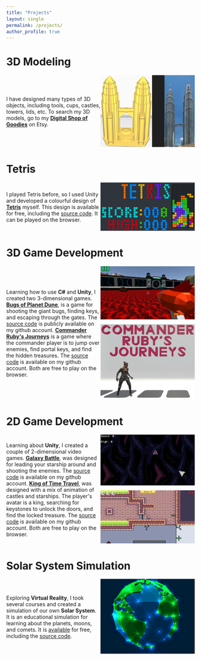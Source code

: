```yaml
---
title: "Projects"
layout: single
permalink: /projects/
author_profile: true
---
```

3D Modeling
============
<div style="display: flex; align-items: center;">
  <div style="flex: 1;">
    <p>I have designed many types of 3D objects, including tools, cups, castles, towers, lids, etc. To search my 3D models, go to my <strong><a href="https://www.etsy.com/ca/shop/DigitalShopOfGoodies">Digital Shop of Goodies</a></strong> on Etsy. </p>
  </div>
  <div style="flex: 1; text-align: right;">
    <img src="/assets/images/3D Model.png" alt="3D Modelling">
  </div>
</div>

Tetris
======
<div style="display: flex; align-items: center;">
  <div style="flex: 1;">
    <p>I played Tetris before, so I used Unity and developed a colourful design of <strong><a href="https://captain-garneto.itch.io/tetris-coursera">Tetris</a></strong> myself. This design is available for free, including the <a href="https://github.com/crispruby/CSharp-Unity-Tetris">source code</a>. It can be played on the browser.</p>
  </div>
  <div style="flex: 1; text-align: right;">
    <img src="/assets/images/Tetris.png" alt="Tetris">
  </div>
</div>

3D Game Development
===================
<div style="display: flex; align-items: center;">
  <div style="flex: 1;">
<p>Learning how to use <strong>C#</strong> and <strong>Unity</strong>, I created two 3-dimensional games. <a href="https://captain-garneto.itch.io/bugs-of-planet-dune"><strong>Bugs of Planet Dune</strong></a>, is a game for shooting the giant bugs, finding keys, and escaping through the gates. The <a href="https://github.com/crispruby/CSharp-Unity-Bugs-of-Planet-Dune">source code</a> is publicly available on my github account. <a href="https://captain-garneto.itch.io/commander"><strong>Commander Ruby's Journeys</strong></a> is a game where the commander player is to jump over enemies, find portal keys, and find the hidden treasures. The <a href="https://github.com/crispruby/CSharp-Unity-Commander-Ruby-on-Journey">source code</a> is available on my github account. Both are free to play on the browser.</p>
  </div>
  <div style="flex: 1; text-align: right;">
    <img src="/assets/images/Dune.png" alt="Bugs of Planet Dune" style="margin-bottom: 10px;">
    <img src="/assets/images/Ruby.png" alt="Commander Ruby's Journeys">
  </div>
</div>

2D Game Development
===================
<div style="display: flex; align-items: center;">
  <div style="flex: 1;">
    <p>Learning about <strong>Unity</strong>, I created a couple of 2-dimensional video games. <a href="https://captain-garneto.itch.io/galaxy-battle"><strong>Galaxy Battle</strong></a>, was designed for leading your starship around and shooting the enemies. The <a href="https://github.com/crispruby/CSharp-Unity-Space-Blaster">source code</a> is available on my github account. <a href="https://captain-garneto.itch.io/king-of-time-travel"><strong>King of Time Travel</strong></a>, was designed with a mix of animation of castles and starships. The player's avatar is a king, searching for keystones to unlock the doors, and find the locked treasure. The <a href="https://github.com/crispruby/CSharp-Unity-King-of-Time-Travel">source code</a> is available on my github account. Both are free to play on the browser.</p>
  </div>
  <div style="flex: 1; text-align: right;">
    <img src="/assets/images/Galaxy Battle.png" alt="Galaxy Battle" style="margin-bottom: 10px;">
    <img src="/assets/images/King.png" alt="King of Time Travel">
  </div>
</div>

Solar System Simulation
=======================
<div style="display: flex; align-items: center;">
  <div style="flex: 1;">
    <p>Exploring <strong>Virtual Reality</strong>, I took several courses and created a simulation of our own <strong>Solar System</strong>. It is an educational simulation for learning about the planets, moons, and comets. It is <a href="https://captain-garneto.itch.io/solar-system-simulator">available</a> for free, including the <a href="https://github.com/crispruby/CSharp-Unity-Virtual-Solar-System">source code</a>.</p>
  </div>
  <div style="flex: 1; text-align: right;">
    <img src="/assets/images/Earth.png" alt="Solar System Simulation">
  </div>
</div>

